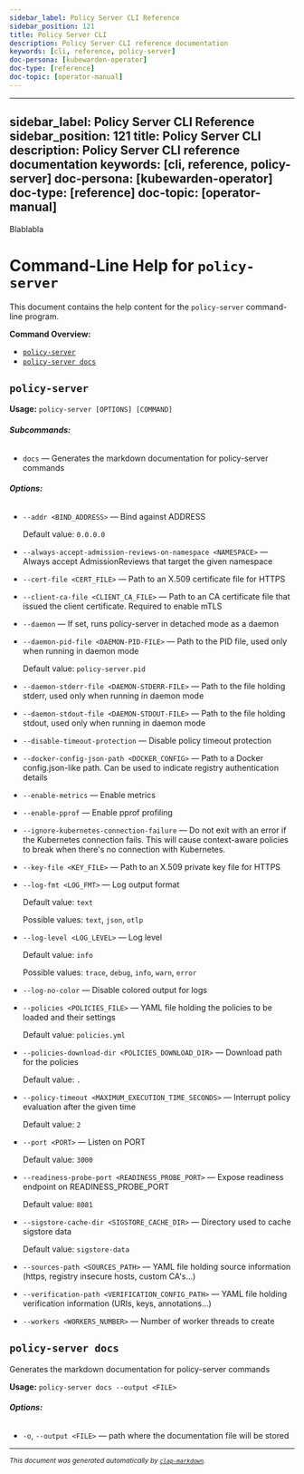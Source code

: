 ```yaml
---
sidebar_label: Policy Server CLI Reference
sidebar_position: 121
title: Policy Server CLI
description: Policy Server CLI reference documentation
keywords: [cli, reference, policy-server]
doc-persona: [kubewarden-operator]
doc-type: [reference]
doc-topic: [operator-manual]
---
```

---
sidebar_label: Policy Server CLI Reference
sidebar_position: 121
title: Policy Server CLI
description: Policy Server CLI reference documentation
keywords: [cli, reference, policy-server]
doc-persona: [kubewarden-operator]
doc-type: [reference]
doc-topic: [operator-manual]
---

Blablabla

# Command-Line Help for `policy-server`

This document contains the help content for the `policy-server` command-line program.

**Command Overview:**

- [`policy-server`](#policy-server)
- [`policy-server docs`](#policy-server-docs)

## `policy-server`

**Usage:** `policy-server [OPTIONS] [COMMAND]`

###### **Subcommands:**

- `docs` — Generates the markdown documentation for policy-server commands

###### **Options:**

- `--addr <BIND_ADDRESS>` — Bind against ADDRESS

  Default value: `0.0.0.0`

- `--always-accept-admission-reviews-on-namespace <NAMESPACE>` — Always accept AdmissionReviews that target the given namespace
- `--cert-file <CERT_FILE>` — Path to an X.509 certificate file for HTTPS
- `--client-ca-file <CLIENT_CA_FILE>` — Path to an CA certificate file that issued the client certificate. Required to enable mTLS
- `--daemon` — If set, runs policy-server in detached mode as a daemon
- `--daemon-pid-file <DAEMON-PID-FILE>` — Path to the PID file, used only when running in daemon mode

  Default value: `policy-server.pid`

- `--daemon-stderr-file <DAEMON-STDERR-FILE>` — Path to the file holding stderr, used only when running in daemon mode
- `--daemon-stdout-file <DAEMON-STDOUT-FILE>` — Path to the file holding stdout, used only when running in daemon mode
- `--disable-timeout-protection` — Disable policy timeout protection
- `--docker-config-json-path <DOCKER_CONFIG>` — Path to a Docker config.json-like path. Can be used to indicate registry authentication details
- `--enable-metrics` — Enable metrics
- `--enable-pprof` — Enable pprof profiling
- `--ignore-kubernetes-connection-failure` — Do not exit with an error if the Kubernetes connection fails. This will cause context-aware policies to break when there's no connection with Kubernetes.
- `--key-file <KEY_FILE>` — Path to an X.509 private key file for HTTPS
- `--log-fmt <LOG_FMT>` — Log output format

  Default value: `text`

  Possible values: `text`, `json`, `otlp`

- `--log-level <LOG_LEVEL>` — Log level

  Default value: `info`

  Possible values: `trace`, `debug`, `info`, `warn`, `error`

- `--log-no-color` — Disable colored output for logs
- `--policies <POLICIES_FILE>` — YAML file holding the policies to be loaded and their settings

  Default value: `policies.yml`

- `--policies-download-dir <POLICIES_DOWNLOAD_DIR>` — Download path for the policies

  Default value: `.`

- `--policy-timeout <MAXIMUM_EXECUTION_TIME_SECONDS>` — Interrupt policy evaluation after the given time

  Default value: `2`

- `--port <PORT>` — Listen on PORT

  Default value: `3000`

- `--readiness-probe-port <READINESS_PROBE_PORT>` — Expose readiness endpoint on READINESS_PROBE_PORT

  Default value: `8081`

- `--sigstore-cache-dir <SIGSTORE_CACHE_DIR>` — Directory used to cache sigstore data

  Default value: `sigstore-data`

- `--sources-path <SOURCES_PATH>` — YAML file holding source information (https, registry insecure hosts, custom CA's...)
- `--verification-path <VERIFICATION_CONFIG_PATH>` — YAML file holding verification information (URIs, keys, annotations...)
- `--workers <WORKERS_NUMBER>` — Number of worker threads to create

## `policy-server docs`

Generates the markdown documentation for policy-server commands

**Usage:** `policy-server docs --output <FILE>`

###### **Options:**

- `-o`, `--output <FILE>` — path where the documentation file will be stored

<hr/>

<small><i>
This document was generated automatically by
<a href="https://crates.io/crates/clap-markdown"><code>clap-markdown</code></a>.
</i></small>
